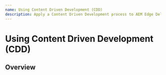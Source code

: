 ```yaml
---
name: Using Content Driven Development (CDD)
description: Apply a Content Driven Development process to AEM Edge Delivery Services development. Use for all development tasks, including building new blocks, modifying existing blocks, making changes to core decoration functionality, etc.
---
```


# Using Content Driven Development (CDD)

## Overview
